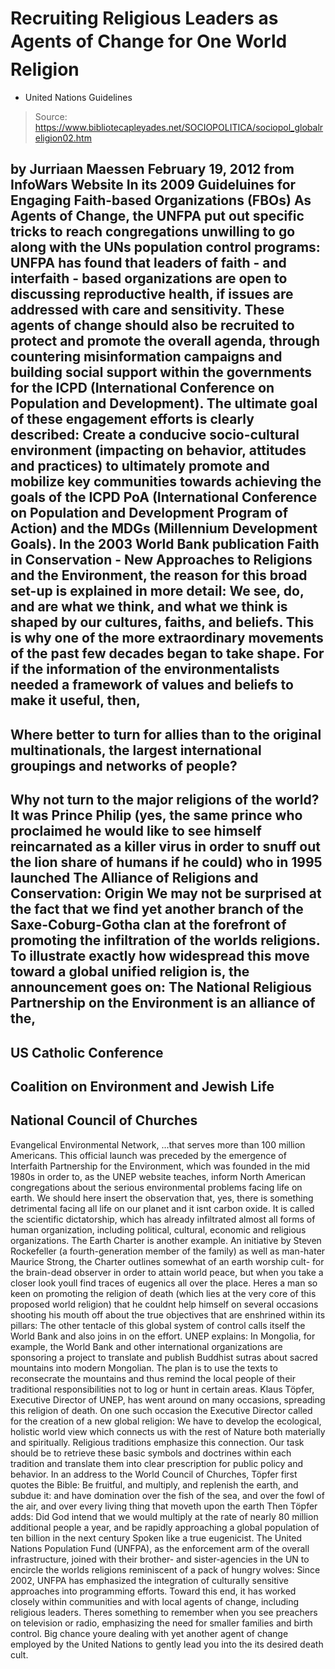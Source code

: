 # Recruiting Religious Leaders as Agents of Change for One World Religion 
- United Nations Guidelines

> Source: https://www.bibliotecapleyades.net/SOCIOPOLITICA/sociopol_globalreligion02.htm

by Jurriaan Maessen
February 19, 2012
from
InfoWars Website
In its 2009
Guideluines for Engaging Faith-based Organizations (FBOs) As
Agents of Change, the
UNFPA put out specific tricks to reach congregations
unwilling to go along with the UNs population control programs:
UNFPA has found that leaders of faith - and
interfaith - based organizations are open to discussing reproductive
health, if issues are addressed with care and sensitivity.
These agents of change should also be
recruited to protect and promote the overall agenda,
through countering misinformation campaigns
and building social support within the governments for the ICPD
(International Conference on Population and Development).
The ultimate goal of these engagement efforts is
clearly described:
Create a conducive socio-cultural
environment (impacting on behavior, attitudes and practices) to
ultimately promote and mobilize key communities towards achieving the
goals of the ICPD PoA (International Conference on Population and
Development Program of Action) and the MDGs (Millennium Development
Goals).
In the 2003 World Bank publication
Faith in
Conservation - New Approaches to Religions and the Environment, the reason
for this broad set-up is explained in more detail:
We see, do, and are what we think, and what
we think is shaped by our cultures, faiths, and beliefs. This is why one
of the more extraordinary movements of the past few decades began to
take shape.
For if the information of the
environmentalists needed a framework of values and beliefs to make it
useful, then,
-
Where better to turn for allies than to the original
multinationals, the largest international groupings and networks of
people?
-
Why not turn to the major religions of the world?
It was Prince Philip (yes, the same
prince who proclaimed he would like to see himself
reincarnated as a killer
virus in order to snuff out the lion share of humans if he could)
who in 1995 launched The Alliance of Religions and Conservation:
Origin
We may not be surprised at the fact that we find
yet another branch of the Saxe-Coburg-Gotha clan at the forefront of
promoting the infiltration of
the worlds religions.
To illustrate exactly how widespread this move
toward a global unified religion is, the announcement goes on:
The National Religious Partnership on the
Environment is an alliance of the,
-
US Catholic Conference
-
Coalition on
Environment and Jewish Life
-
National Council of Churches
-
Evangelical Environmental Network,
...that serves more than 100 million
Americans.
This official launch was preceded by the
emergence of
Interfaith Partnership for the Environment, which was founded
in the mid 1980s in order to, as the UNEP website
teaches,
inform North American congregations about
the serious environmental problems facing life on earth.
We should here insert the observation that, yes,
there is something detrimental facing all life on our planet and it isnt
carbon oxide.
It is called the scientific dictatorship, which
has already infiltrated almost all forms of human organization, including
political, cultural, economic and religious organizations.
The Earth Charter is another example.
An initiative by Steven
Rockefeller (a fourth-generation
member of the family) as well as man-hater
Maurice Strong, the Charter outlines somewhat of an earth worship cult- for
the brain-dead observer in order to attain world peace, but when you take a
closer look youll find traces of eugenics all over the place.
Heres a man so keen on promoting the religion
of death (which lies at the very core of this proposed world religion) that
he couldnt help himself on several occasions shooting his mouth off about
the true objectives that are enshrined within its pillars:
The other tentacle of this global system of control calls itself
the World
Bank and also joins in on the effort.
UNEP explains:
In Mongolia, for example, the World Bank
and other international organizations are sponsoring a project to
translate and publish Buddhist sutras about sacred mountains into modern
Mongolian.
The plan is to use the texts to reconsecrate the mountains
and thus remind the local people of their traditional responsibilities
not to log or hunt in certain areas.
Klaus Töpfer, Executive Director of UNEP, has
went around on many occasions, spreading this religion of death.
On
one such occasion the Executive Director called for the creation of a new
global religion:
We have to develop the ecological, holistic
world view which connects us with the rest of Nature both materially and
spiritually. Religious traditions emphasize this connection.
Our task
should be to retrieve these basic symbols and doctrines within each
tradition and translate them into clear prescription for public policy
and behavior.
In an address to the World Council of Churches, Töpfer first quotes
the Bible:
Be fruitful, and multiply, and replenish
the earth, and subdue it: and have domination over the fish of the sea,
and over the fowl of the air, and over every living thing that moveth
upon the earth
Then Töpfer adds:
Did God intend that we would multiply at
the rate of nearly 80 million additional people a year, and be rapidly
approaching a global population of ten billion in the next century
Spoken like a true eugenicist.
The United
Nations Population Fund (UNFPA), as the enforcement arm of the overall
infrastructure, joined with their brother- and sister-agencies in the UN to
encircle the worlds religions reminiscent of a pack of hungry wolves:
Since 2002, UNFPA has emphasized the
integration of culturally sensitive approaches into programming efforts.
Toward this end, it has worked closely within communities and with local
agents of change, including religious leaders.
Theres something to remember when you see
preachers on television or radio, emphasizing the need for smaller families
and birth control.
Big chance youre dealing with yet another agent of
change employed by the United Nations to gently lead you into the its desired death
cult.
